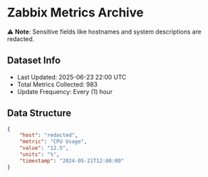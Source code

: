 # Zabbix Metrics Archive

⚠️ **Note**: Sensitive fields like hostnames and system descriptions are redacted.

## Dataset Info
- Last Updated: 2025-06-23 22:00 UTC
- Total Metrics Collected: 983
- Update Frequency: Every (1) hour

## Data Structure
```json
{
    "host": "redacted",
    "metric": "CPU Usage",
    "value": "12.5",
    "units": "%",
    "timestamp": "2024-05-21T12:00:00"
}
```
